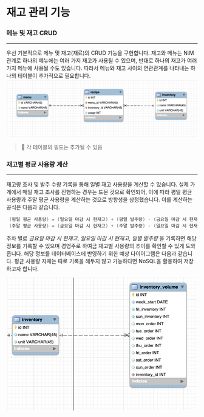 # 재고 관리 기능



### 메뉴 및 재고 CRUD

---

우선 기본적으로 메뉴 및 재고(재료)의 CRUD 기능을 구현합니다. 재고와 메뉴는 N:M 관계로 하나의 메뉴에는 여러 가지 재고가 사용될 수 있으며, 반대로 하나의 재고가 여러 가지 메뉴에 사용될 수도 있습니다. 따라서 메뉴와 재고 사이의 연관관계를 나타내는 하나의 테이블이 추가적으로 필요합니다.
![Alt text](<Screenshot 2024-03-23 at 4.49.03 AM.png>)

> 🎯 각 테이블의 필드는 추가될 수 있음

### 재고별 평균 사용량 계산 

---

재고량 조사 및 발주 수량 기록을 통해 일별 재고 사용량을 계산할 수 있습니다. 실제 가게에서 매일 재고 조사를 진행하는 경우는 드문 것으로 확인되어, 이에 따라 평일 평균 사용량과 주말 평균 사용량을 계산하는 것으로 방향성을 상정했습니다. 이를 계산하는 공식은 다음과 같습니다.

```java
 (평일 평균 사용량) = (일요일 마감 시 현재고) + (평일 발주량) - (금요일 마감 시 현재고)
 (주말 평균 사용량) = (금요일 마감 시 현재고) + (주말 발주량) - (일요일 마감 시 현재고)
```

주차 별로 *금요일 마감 시 현재고*, *일요일 마감 시 현재고*, *일별 발주량* 을 기록하면 해당 정보를 기록할 수 있으며 경영주로 하여금 재고별 사용량의 추이를 확인할 수 있게 도와줍니다.
해당 정보를 데이터베이스에 반영하기 위한 예상 다이어그램은 다음과 같습니다. 평균 사용량 자체는 따로 기록을 해두지 않고 가능하다면 NoSQL을 활용하여 저장하고자 합니다.

<p align="center">
    <img src="Screenshot 2024-03-23 at 5.55.33 AM.png" width="500" height="350"/>
</p>

